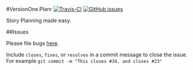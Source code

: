 #VersionOne.Planr [![Travis-CI][ci-badge]][ci] [![GitHub issues][issues-badge]][issues]

Story Planning made easy.

##Issues 

Please file bugs [here][issues].

Include `closes`, `fixes`, or `resolves` in a commit message to close the issue.  
For example `git commit -m "This closes #34, and closes #23"` 


[ci]: https://travis-ci.org/walkerrandolphsmith/VersionOne.Planr
[ci-badge]: https://img.shields.io/travis/walkerrandolphsmith/VersionOne.Planr.svg

[issues]: https://github.com/walkerrandolphsmith/VersionOne.Planr/issues
[issues-badge]: https://img.shields.io/github/issues/walkerrandolphsmith/VersionOne.Planr.svg
